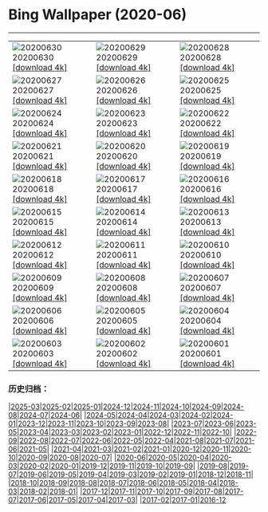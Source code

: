 # Bing Wallpaper (2020-06)
**************

<table><tr><td><img src="https://www.bing.com/th?id=OHR.JabiruStork_EN-US3292555889_1920x1080.jpg" alt="20200630"> 20200630 <a href="https://www.bing.com/th?id=OHR.JabiruStork_EN-US3292555889_UHD.jpg">[download 4k]</a></td><td><img src="https://www.bing.com/th?id=OHR.ArganGoats_EN-US6644922648_1920x1080.jpg" alt="20200629"> 20200629 <a href="https://www.bing.com/th?id=OHR.ArganGoats_EN-US6644922648_UHD.jpg">[download 4k]</a></td><td><img src="https://www.bing.com/th?id=OHR.PrideEmpire_EN-US6567530966_1920x1080.jpg" alt="20200628"> 20200628 <a href="https://www.bing.com/th?id=OHR.PrideEmpire_EN-US6567530966_UHD.jpg">[download 4k]</a></td></tr><tr><td><img src="https://www.bing.com/th?id=OHR.MtBaldoSantuario_EN-US6460114986_1920x1080.jpg" alt="20200627"> 20200627 <a href="https://www.bing.com/th?id=OHR.MtBaldoSantuario_EN-US6460114986_UHD.jpg">[download 4k]</a></td><td><img src="https://www.bing.com/th?id=OHR.AdansoniaGrandidieri_EN-US6269745972_1920x1080.jpg" alt="20200626"> 20200626 <a href="https://www.bing.com/th?id=OHR.AdansoniaGrandidieri_EN-US6269745972_UHD.jpg">[download 4k]</a></td><td><img src="https://www.bing.com/th?id=OHR.GorchFock_EN-US6157323134_1920x1080.jpg" alt="20200625"> 20200625 <a href="https://www.bing.com/th?id=OHR.GorchFock_EN-US6157323134_UHD.jpg">[download 4k]</a></td></tr><tr><td><img src="https://www.bing.com/th?id=OHR.MidsummerEve_EN-US0497687586_1920x1080.jpg" alt="20200624"> 20200624 <a href="https://www.bing.com/th?id=OHR.MidsummerEve_EN-US0497687586_UHD.jpg">[download 4k]</a></td><td><img src="https://www.bing.com/th?id=OHR.BullPoint_EN-US5814716721_1920x1080.jpg" alt="20200623"> 20200623 <a href="https://www.bing.com/th?id=OHR.BullPoint_EN-US5814716721_UHD.jpg">[download 4k]</a></td><td><img src="https://www.bing.com/th?id=OHR.SouthernSunbird_EN-US5701754937_1920x1080.jpg" alt="20200622"> 20200622 <a href="https://www.bing.com/th?id=OHR.SouthernSunbird_EN-US5701754937_UHD.jpg">[download 4k]</a></td></tr><tr><td><img src="https://www.bing.com/th?id=OHR.HierapolisTurkey_EN-US8458061534_1920x1080.jpg" alt="20200621"> 20200621 <a href="https://www.bing.com/th?id=OHR.HierapolisTurkey_EN-US8458061534_UHD.jpg">[download 4k]</a></td><td><img src="https://www.bing.com/th?id=OHR.BeyondWalls_EN-US5534533148_1920x1080.jpg" alt="20200620"> 20200620 <a href="https://www.bing.com/th?id=OHR.BeyondWalls_EN-US5534533148_UHD.jpg">[download 4k]</a></td><td><img src="https://www.bing.com/th?id=OHR.Juneteenth_EN-US7526227147_1920x1080.jpg" alt="20200619"> 20200619 <a href="https://www.bing.com/th?id=OHR.Juneteenth_EN-US7526227147_UHD.jpg">[download 4k]</a></td></tr><tr><td><img src="https://www.bing.com/th?id=OHR.BojoRiver_EN-US3215754715_1920x1080.jpg" alt="20200618"> 20200618 <a href="https://www.bing.com/th?id=OHR.BojoRiver_EN-US3215754715_UHD.jpg">[download 4k]</a></td><td><img src="https://www.bing.com/th?id=OHR.Havasupai_EN-US2235201551_1920x1080.jpg" alt="20200617"> 20200617 <a href="https://www.bing.com/th?id=OHR.Havasupai_EN-US2235201551_UHD.jpg">[download 4k]</a></td><td><img src="https://www.bing.com/th?id=OHR.StStephens_EN-US3615346032_1920x1080.jpg" alt="20200616"> 20200616 <a href="https://www.bing.com/th?id=OHR.StStephens_EN-US3615346032_UHD.jpg">[download 4k]</a></td></tr><tr><td><img src="https://www.bing.com/th?id=OHR.SurfSeason_EN-US9920705587_1920x1080.jpg" alt="20200615"> 20200615 <a href="https://www.bing.com/th?id=OHR.SurfSeason_EN-US9920705587_UHD.jpg">[download 4k]</a></td><td><img src="https://www.bing.com/th?id=OHR.FlagPlazaLiberty_EN-US1969942391_1920x1080.jpg" alt="20200614"> 20200614 <a href="https://www.bing.com/th?id=OHR.FlagPlazaLiberty_EN-US1969942391_UHD.jpg">[download 4k]</a></td><td><img src="https://www.bing.com/th?id=OHR.GrandsCausses_EN-US1892862937_1920x1080.jpg" alt="20200613"> 20200613 <a href="https://www.bing.com/th?id=OHR.GrandsCausses_EN-US1892862937_UHD.jpg">[download 4k]</a></td></tr><tr><td><img src="https://www.bing.com/th?id=OHR.SantaElena_EN-US1850505356_1920x1080.jpg" alt="20200612"> 20200612 <a href="https://www.bing.com/th?id=OHR.SantaElena_EN-US1850505356_UHD.jpg">[download 4k]</a></td><td><img src="https://www.bing.com/th?id=OHR.GriboyedovCanal_EN-US1698534243_1920x1080.jpg" alt="20200611"> 20200611 <a href="https://www.bing.com/th?id=OHR.GriboyedovCanal_EN-US1698534243_UHD.jpg">[download 4k]</a></td><td><img src="https://www.bing.com/th?id=OHR.WobblyBridge_EN-US1661773056_1920x1080.jpg" alt="20200610"> 20200610 <a href="https://www.bing.com/th?id=OHR.WobblyBridge_EN-US1661773056_UHD.jpg">[download 4k]</a></td></tr><tr><td><img src="https://www.bing.com/th?id=OHR.BaronLakes_EN-US1588332572_1920x1080.jpg" alt="20200609"> 20200609 <a href="https://www.bing.com/th?id=OHR.BaronLakes_EN-US1588332572_UHD.jpg">[download 4k]</a></td><td><img src="https://www.bing.com/th?id=OHR.LionSurfing_EN-US1478093197_1920x1080.jpg" alt="20200608"> 20200608 <a href="https://www.bing.com/th?id=OHR.LionSurfing_EN-US1478093197_UHD.jpg">[download 4k]</a></td><td><img src="https://www.bing.com/th?id=OHR.LaPertusa_EN-US1363532007_1920x1080.jpg" alt="20200607"> 20200607 <a href="https://www.bing.com/th?id=OHR.LaPertusa_EN-US1363532007_UHD.jpg">[download 4k]</a></td></tr><tr><td><img src="https://www.bing.com/th?id=OHR.WaltersWiggles_EN-US1214099965_1920x1080.jpg" alt="20200606"> 20200606 <a href="https://www.bing.com/th?id=OHR.WaltersWiggles_EN-US1214099965_UHD.jpg">[download 4k]</a></td><td><img src="https://www.bing.com/th?id=OHR.SynchronousFireflies_EN-US0423452738_1920x1080.jpg" alt="20200605"> 20200605 <a href="https://www.bing.com/th?id=OHR.SynchronousFireflies_EN-US0423452738_UHD.jpg">[download 4k]</a></td><td><img src="https://www.bing.com/th?id=OHR.PontFawr_EN-US2807758957_1920x1080.jpg" alt="20200604"> 20200604 <a href="https://www.bing.com/th?id=OHR.PontFawr_EN-US2807758957_UHD.jpg">[download 4k]</a></td></tr><tr><td><img src="https://www.bing.com/th?id=OHR.WhiteRimTrail_EN-US2749200524_1920x1080.jpg" alt="20200603"> 20200603 <a href="https://www.bing.com/th?id=OHR.WhiteRimTrail_EN-US2749200524_UHD.jpg">[download 4k]</a></td><td><img src="https://www.bing.com/th?id=OHR.JasperSunwaptaVideo_EN-US2681411311_1920x1080.jpg" alt="20200602"> 20200602 <a href="https://www.bing.com/th?id=OHR.JasperSunwaptaVideo_EN-US2681411311_UHD.jpg">[download 4k]</a></td><td><img src="https://www.bing.com/th?id=OHR.GreatReefDay_EN-US2641694661_1920x1080.jpg" alt="20200601"> 20200601 <a href="https://www.bing.com/th?id=OHR.GreatReefDay_EN-US2641694661_UHD.jpg">[download 4k]</a></td></tr></table>

### 历史归档：

|[2025-03](/../2025-03/2025-03.md)|[2025-02](/../2025-02/2025-02.md)|[2025-01](/../2025-01/2025-01.md)|[2024-12](/../2024-12/2024-12.md)|[2024-11](/../2024-11/2024-11.md)|[2024-10](/../2024-10/2024-10.md)|[2024-09](/../2024-09/2024-09.md)|[2024-08](/../2024-08/2024-08.md)|[2024-07](/../2024-07/2024-07.md)|[2024-06](/../2024-06/2024-06.md)|
|[2024-05](/../2024-05/2024-05.md)|[2024-04](/../2024-04/2024-04.md)|[2024-03](/../2024-03/2024-03.md)|[2024-02](/../2024-02/2024-02.md)|[2024-01](/../2024-01/2024-01.md)|[2023-12](/../2023-12/2023-12.md)|[2023-11](/../2023-11/2023-11.md)|[2023-10](/../2023-10/2023-10.md)|[2023-09](/../2023-09/2023-09.md)|[2023-08](/../2023-08/2023-08.md)|
|[2023-07](/../2023-07/2023-07.md)|[2023-06](/../2023-06/2023-06.md)|[2023-05](/../2023-05/2023-05.md)|[2023-04](/../2023-04/2023-04.md)|[2023-03](/../2023-03/2023-03.md)|[2023-02](/../2023-02/2023-02.md)|[2023-01](/../2023-01/2023-01.md)|[2022-12](/../2022-12/2022-12.md)|[2022-11](/../2022-11/2022-11.md)|[2022-10](/../2022-10/2022-10.md)|
|[2022-09](/../2022-09/2022-09.md)|[2022-08](/../2022-08/2022-08.md)|[2022-07](/../2022-07/2022-07.md)|[2022-06](/../2022-06/2022-06.md)|[2022-05](/../2022-05/2022-05.md)|[2022-04](/../2022-04/2022-04.md)|[2021-08](/../2021-08/2021-08.md)|[2021-07](/../2021-07/2021-07.md)|[2021-06](/../2021-06/2021-06.md)|[2021-05](/../2021-05/2021-05.md)|
|[2021-04](/../2021-04/2021-04.md)|[2021-03](/../2021-03/2021-03.md)|[2021-02](/../2021-02/2021-02.md)|[2021-01](/../2021-01/2021-01.md)|[2020-12](/../2020-12/2020-12.md)|[2020-11](/../2020-11/2020-11.md)|[2020-10](/../2020-10/2020-10.md)|[2020-09](/../2020-09/2020-09.md)|[2020-08](/../2020-08/2020-08.md)|[2020-07](/../2020-07/2020-07.md)|
|[2020-06](/2020-06.md)|[2020-05](/../2020-05/2020-05.md)|[2020-04](/../2020-04/2020-04.md)|[2020-03](/../2020-03/2020-03.md)|[2020-02](/../2020-02/2020-02.md)|[2020-01](/../2020-01/2020-01.md)|[2019-12](/../2019-12/2019-12.md)|[2019-11](/../2019-11/2019-11.md)|[2019-10](/../2019-10/2019-10.md)|[2019-09](/../2019-09/2019-09.md)|
|[2019-08](/../2019-08/2019-08.md)|[2019-07](/../2019-07/2019-07.md)|[2019-06](/../2019-06/2019-06.md)|[2019-05](/../2019-05/2019-05.md)|[2019-04](/../2019-04/2019-04.md)|[2019-03](/../2019-03/2019-03.md)|[2019-02](/../2019-02/2019-02.md)|[2019-01](/../2019-01/2019-01.md)|[2018-12](/../2018-12/2018-12.md)|[2018-11](/../2018-11/2018-11.md)|
|[2018-10](/../2018-10/2018-10.md)|[2018-09](/../2018-09/2018-09.md)|[2018-08](/../2018-08/2018-08.md)|[2018-07](/../2018-07/2018-07.md)|[2018-06](/../2018-06/2018-06.md)|[2018-05](/../2018-05/2018-05.md)|[2018-04](/../2018-04/2018-04.md)|[2018-03](/../2018-03/2018-03.md)|[2018-02](/../2018-02/2018-02.md)|[2018-01](/../2018-01/2018-01.md)|
|[2017-12](/../2017-12/2017-12.md)|[2017-11](/../2017-11/2017-11.md)|[2017-10](/../2017-10/2017-10.md)|[2017-09](/../2017-09/2017-09.md)|[2017-08](/../2017-08/2017-08.md)|[2017-07](/../2017-07/2017-07.md)|[2017-06](/../2017-06/2017-06.md)|[2017-05](/../2017-05/2017-05.md)|[2017-04](/../2017-04/2017-04.md)|[2017-03](/../2017-03/2017-03.md)|
|[2017-02](/../2017-02/2017-02.md)|[2017-01](/../2017-01/2017-01.md)|[2016-12](/../2016-12/2016-12.md)